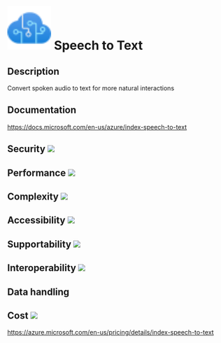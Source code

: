 # <img src ="../img/Speech to Text.svg" width=100 /> Speech to Text                 



## Description										
Convert spoken audio to text for more natural interactions



## Documentation
https://docs.microsoft.com/en-us/azure/index-speech-to-text


## Security		<img src="../img/star.png" width=100 />  



## Performance		<img src="../img/star.png" width=100 />


	
## Complexity		<img src="../img/star.png" width=100 />



## Accessibility		<img src="../img/star.png" width=100 />



## Supportability		<img src="../img/star.png" width=100 />



## Interoperability		<img src="../img/star.png" width=100 />



## Data handling



## Cost 		<img src="../img/star.png" width=100 />

https://azure.microsoft.com/en-us/pricing/details/index-speech-to-text




